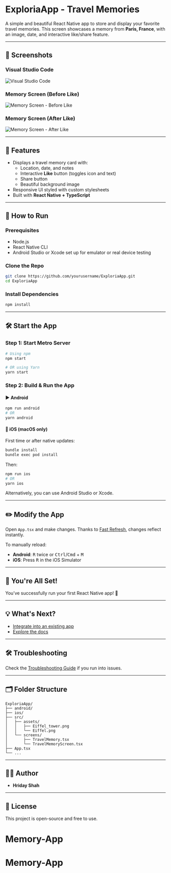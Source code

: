 # ExploriaApp - Travel Memories

A simple and beautiful React Native app to store and display your favorite travel memories. This screen showcases a memory from **Paris, France**, with an image, date, and interactive like/share feature.

---

## 📱 Screenshots

### Visual Studio Code
![Visual Studio Code](./src/assets/VS.png)

### Memory Screen (Before Like)
![Memory Screen - Before Like](./src/assets/default.png)

### Memory Screen (After Like)
![Memory Screen - After Like](./src/assets/after-like.png)

---

## 🔧 Features

- Displays a travel memory card with:
  - Location, date, and notes
  - Interactive **Like** button (toggles icon and text)
  - Share button
  - Beautiful background image
- Responsive UI styled with custom stylesheets
- Built with **React Native + TypeScript**

---

## 🚀 How to Run

### Prerequisites

- Node.js
- React Native CLI
- Android Studio or Xcode set up for emulator or real device testing

### Clone the Repo

```bash
git clone https://github.com/yourusername/ExploriaApp.git
cd ExploriaApp
```

### Install Dependencies

```bash
npm install
```

---

## 🛠️ Start the App

### Step 1: Start Metro Server

```bash
# Using npm
npm start

# OR using Yarn
yarn start
```

### Step 2: Build & Run the App

#### ▶️ Android

```bash
npm run android
# OR
yarn android
```

#### 🍏 iOS (macOS only)

First time or after native updates:

```bash
bundle install
bundle exec pod install
```

Then:

```bash
npm run ios
# OR
yarn ios
```

Alternatively, you can use Android Studio or Xcode.

---

## ✏️ Modify the App

Open `App.tsx` and make changes. Thanks to [Fast Refresh](https://reactnative.dev/docs/fast-refresh), changes reflect instantly.

To manually reload:

- **Android**: <kbd>R</kbd> twice or <kbd>Ctrl</kbd>/<kbd>Cmd</kbd> + <kbd>M</kbd>
- **iOS**: Press <kbd>R</kbd> in the iOS Simulator

---

## 🎉 You're All Set!

You’ve successfully run your first React Native app! 🥳

---

## 💡 What's Next?

- [Integrate into an existing app](https://reactnative.dev/docs/integration-with-existing-apps)
- [Explore the docs](https://reactnative.dev/docs/getting-started)

---

## 🛠️ Troubleshooting

Check the [Troubleshooting Guide](https://reactnative.dev/docs/troubleshooting) if you run into issues.

---

## 🗂️ Folder Structure

```
ExploriaApp/
├── android/
├── ios/
├── src/
│   ├── assets/
│   │   ├── Eiffel_tower.png
│   │   └── Eiffel.png
│   └── screens/
│       ├── TravelMemory.tsx
│       └── TravelMemoryScreen.tsx
├── App.tsx
└── ...
```

---

## 👨‍💻 Author

- **Hriday Shah**

---

## 📄 License

This project is open-source and free to use.

# Memory-App
# Memory-App
